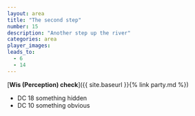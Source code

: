 ```yaml
---
layout: area
title: "The second step"
number: 15
description: "Another step up the river"
categories: area
player_images:
leads_to:
  - 6
  - 14
---
```



[**Wis (Perception) check**]({{ site.baseurl }}{% link party.md %})
* DC 18 something hidden
* DC 10 something obvious

